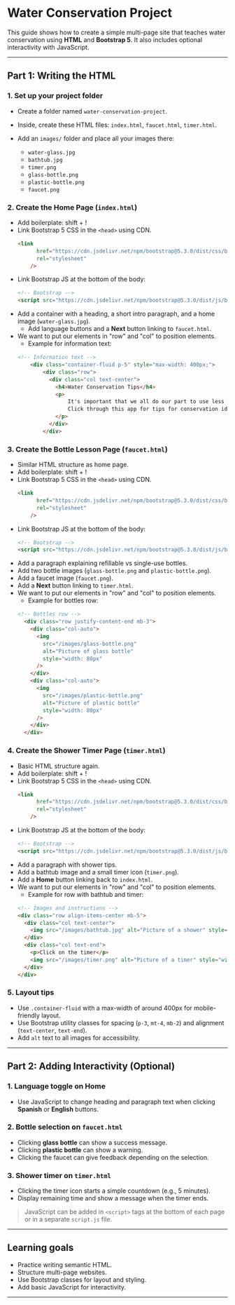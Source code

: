 # Water Conservation Project

This guide shows how to create a simple multi-page site that teaches water conservation using **HTML** and **Bootstrap 5**. It also includes optional interactivity with JavaScript.

---

## Part 1: Writing the HTML

### 1. Set up your project folder

* Create a folder named `water-conservation-project`.
* Inside, create these HTML files: `index.html`, `faucet.html`, `timer.html`.
* Add an `images/` folder and place all your images there:

  * `water-glass.jpg`
  * `bathtub.jpg`
  * `timer.png`
  * `glass-bottle.png`
  * `plastic-bottle.png`
  * `faucet.png`

### 2. Create the Home Page (`index.html`)

* Add boilerplate: shift + !
* Link Bootstrap 5 CSS in the `<head>` using CDN.
    ```html
    <link
          href="https://cdn.jsdelivr.net/npm/bootstrap@5.3.0/dist/css/bootstrap.min.css"
          rel="stylesheet"
        />
* Link Bootstrap JS at the bottom of the body:
    ```html
    <!-- Bootstrap -->
    <script src="https://cdn.jsdelivr.net/npm/bootstrap@5.3.0/dist/js/bootstrap.bundle.min.js"></script>
* Add a container with a heading, a short intro paragraph, and a home image (`water-glass.jpg`).
    - Add language buttons and a **Next** button linking to `faucet.html`.
* We want to put our elements in "row" and "col" to position elements. 
    - Example for information text: 
    ```html
    <!-- Information text -->
        <div class="container-fluid p-5" style="max-width: 400px;">
            <div class="row">
              <div class="col text-center">
                <h4>Water Conservation Tips</h4>
                <p>
                    It's important that we all do our part to use less water. 
                    Click through this app for tips for conservation ideas.
                </p>
              </div>
            </div>


### 3. Create the Bottle Lesson Page (`faucet.html`)

* Similar HTML structure as home page.
* Add boilerplate: shift + !
* Link Bootstrap 5 CSS in the `<head>` using CDN.
    ```html
    <link
          href="https://cdn.jsdelivr.net/npm/bootstrap@5.3.0/dist/css/bootstrap.min.css"
          rel="stylesheet"
        />
* Link Bootstrap JS at the bottom of the body:
    ```html
    <!-- Bootstrap -->
    <script src="https://cdn.jsdelivr.net/npm/bootstrap@5.3.0/dist/js/bootstrap.bundle.min.js"></script>
* Add a paragraph explaining refillable vs single-use bottles.
* Add two bottle images (`glass-bottle.png` and `plastic-bottle.png`).
* Add a faucet image (`faucet.png`).
* Add a **Next** button linking to `timer.html`.
* We want to put our elements in "row" and "col" to position elements. 
    - Example for bottles row: 
    ```html
    <!-- Bottles row -->
      <div class="row justify-content-end mb-3">
        <div class="col-auto">
          <img
            src="/images/glass-bottle.png"
            alt="Picture of glass bottle"
            style="width: 80px"
          />
        </div>
        <div class="col-auto">
          <img
            src="/images/plastic-bottle.png"
            alt="Picture of plastic bottle"
            style="width: 80px"
          />
        </div>
      </div>


### 4. Create the Shower Timer Page (`timer.html`)

* Basic HTML structure again.
* Add boilerplate: shift + !
* Link Bootstrap 5 CSS in the `<head>` using CDN.
    ```html
    <link
          href="https://cdn.jsdelivr.net/npm/bootstrap@5.3.0/dist/css/bootstrap.min.css"
          rel="stylesheet"
        />
* Link Bootstrap JS at the bottom of the body:
    ```html
    <!-- Bootstrap -->
    <script src="https://cdn.jsdelivr.net/npm/bootstrap@5.3.0/dist/js/bootstrap.bundle.min.js"></script>
* Add a paragraph with shower tips.
* Add a bathtub image and a small timer icon (`timer.png`).
* Add a **Home** button linking back to `index.html`.
* We want to put our elements in "row" and "col" to position elements. 
    - Example for row with bathtub and timer: 
    ```html
    <!-- Images and instructions -->
    <div class="row align-items-center mb-5">
      <div class="col text-center">
        <img src="/images/bathtub.jpg" alt="Picture of a shower" style="width: 150px;" />
      </div>
      <div class="col text-end">
        <p>Click on the timer</p>
        <img src="/images/timer.png" alt="Picture of a timer" style="width: 50px;" />
      </div>
    </div>

### 5. Layout tips

* Use `.container-fluid` with a max-width of around 400px for mobile-friendly layout.
* Use Bootstrap utility classes for spacing (`p-3`, `mt-4`, `mb-2`) and alignment (`text-center`, `text-end`).
* Add `alt` text to all images for accessibility.

---

## Part 2: Adding Interactivity (Optional)

### 1. Language toggle on Home

* Use JavaScript to change heading and paragraph text when clicking **Spanish** or **English** buttons.

### 2. Bottle selection on `faucet.html`

* Clicking **glass bottle** can show a success message.
* Clicking **plastic bottle** can show a warning.
* Clicking the faucet can give feedback depending on the selection.

### 3. Shower timer on `timer.html`

* Clicking the timer icon starts a simple countdown (e.g., 5 minutes).
* Display remaining time and show a message when the timer ends.

> JavaScript can be added in `<script>` tags at the bottom of each page or in a separate `script.js` file.

---

## Learning goals

* Practice writing semantic HTML.
* Structure multi-page websites.
* Use Bootstrap classes for layout and styling.
* Add basic JavaScript for interactivity.

---

